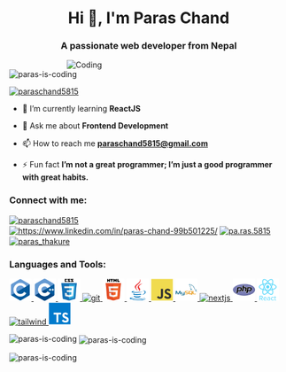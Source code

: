 <h1 align="center">Hi 👋, I'm Paras Chand</h1>
<h3 align="center">A passionate web developer from Nepal</h3>
<img align="right" alt="Coding" width="400" src="https://static.wixstatic.com/media/a2bf19_63a638ddedeb40519133d3e5f6d685be~mv2.gif">

<p align="left"> <img src="https://komarev.com/ghpvc/?username=paras-is-coding&label=Profile%20views&color=0e75b6&style=flat" alt="paras-is-coding" /> </p>

<p align="left"> <a href="https://twitter.com/paraschand5815" target="blank"><img src="https://img.shields.io/twitter/follow/paraschand5815?logo=twitter&style=for-the-badge" alt="paraschand5815" /></a> </p>

- 🌱 I’m currently learning **ReactJS**

- 💬 Ask me about **Frontend Development**

- 📫 How to reach me **paraschand5815@gmail.com**

- ⚡ Fun fact **I’m not a great programmer; I’m just a good programmer with great habits.**

<h3 align="left">Connect with me:</h3>
<p align="left">
<a href="https://twitter.com/paraschand5815" target="blank"><img align="center" src="https://raw.githubusercontent.com/rahuldkjain/github-profile-readme-generator/master/src/images/icons/Social/twitter.svg" alt="paraschand5815" height="30" width="40" /></a>
<a href="https://linkedin.com/in/https://www.linkedin.com/in/paras-chand-99b501225/" target="blank"><img align="center" src="https://raw.githubusercontent.com/rahuldkjain/github-profile-readme-generator/master/src/images/icons/Social/linked-in-alt.svg" alt="https://www.linkedin.com/in/paras-chand-99b501225/" height="30" width="40" /></a>
<a href="https://fb.com/pa.ras.5815" target="blank"><img align="center" src="https://raw.githubusercontent.com/rahuldkjain/github-profile-readme-generator/master/src/images/icons/Social/facebook.svg" alt="pa.ras.5815" height="30" width="40" /></a>
<a href="https://instagram.com/paras_thakure" target="blank"><img align="center" src="https://raw.githubusercontent.com/rahuldkjain/github-profile-readme-generator/master/src/images/icons/Social/instagram.svg" alt="paras_thakure" height="30" width="40" /></a>
</p>

<h3 align="left">Languages and Tools:</h3>
<p align="left"> <a href="https://www.cprogramming.com/" target="_blank" rel="noreferrer"> <img src="https://raw.githubusercontent.com/devicons/devicon/master/icons/c/c-original.svg" alt="c" width="40" height="40"/> </a> <a href="https://www.w3schools.com/cpp/" target="_blank" rel="noreferrer"> <img src="https://raw.githubusercontent.com/devicons/devicon/master/icons/cplusplus/cplusplus-original.svg" alt="cplusplus" width="40" height="40"/> </a> <a href="https://www.w3schools.com/css/" target="_blank" rel="noreferrer"> <img src="https://raw.githubusercontent.com/devicons/devicon/master/icons/css3/css3-original-wordmark.svg" alt="css3" width="40" height="40"/> </a> <a href="https://git-scm.com/" target="_blank" rel="noreferrer"> <img src="https://www.vectorlogo.zone/logos/git-scm/git-scm-icon.svg" alt="git" width="40" height="40"/> </a> <a href="https://www.w3.org/html/" target="_blank" rel="noreferrer"> <img src="https://raw.githubusercontent.com/devicons/devicon/master/icons/html5/html5-original-wordmark.svg" alt="html5" width="40" height="40"/> </a> <a href="https://www.java.com" target="_blank" rel="noreferrer"> <img src="https://raw.githubusercontent.com/devicons/devicon/master/icons/java/java-original.svg" alt="java" width="40" height="40"/> </a> <a href="https://developer.mozilla.org/en-US/docs/Web/JavaScript" target="_blank" rel="noreferrer"> <img src="https://raw.githubusercontent.com/devicons/devicon/master/icons/javascript/javascript-original.svg" alt="javascript" width="40" height="40"/> </a> <a href="https://www.mysql.com/" target="_blank" rel="noreferrer"> <img src="https://raw.githubusercontent.com/devicons/devicon/master/icons/mysql/mysql-original-wordmark.svg" alt="mysql" width="40" height="40"/> </a> <a href="https://nextjs.org/" target="_blank" rel="noreferrer"> <img src="https://cdn.worldvectorlogo.com/logos/nextjs-2.svg" alt="nextjs" width="40" height="40"/> </a> <a href="https://www.php.net" target="_blank" rel="noreferrer"> <img src="https://raw.githubusercontent.com/devicons/devicon/master/icons/php/php-original.svg" alt="php" width="40" height="40"/> </a> <a href="https://reactjs.org/" target="_blank" rel="noreferrer"> <img src="https://raw.githubusercontent.com/devicons/devicon/master/icons/react/react-original-wordmark.svg" alt="react" width="40" height="40"/> </a> <a href="https://tailwindcss.com/" target="_blank" rel="noreferrer"> <img src="https://www.vectorlogo.zone/logos/tailwindcss/tailwindcss-icon.svg" alt="tailwind" width="40" height="40"/> </a> <a href="https://www.typescriptlang.org/" target="_blank" rel="noreferrer"> <img src="https://raw.githubusercontent.com/devicons/devicon/master/icons/typescript/typescript-original.svg" alt="typescript" width="40" height="40"/> </a> </p>

<p><img align="left" src="https://github-readme-stats.vercel.app/api/top-langs?username=paras-is-coding&show_icons=true&locale=en&layout=compact" alt="paras-is-coding" /></p>

<p>&nbsp;<img align="center" src="https://github-readme-stats.vercel.app/api?username=paras-is-coding&show_icons=true&locale=en" alt="paras-is-coding" /></p>

<p><img align="center" src="https://github-readme-streak-stats.herokuapp.com/?user=paras-is-coding&" alt="paras-is-coding" /></p>
